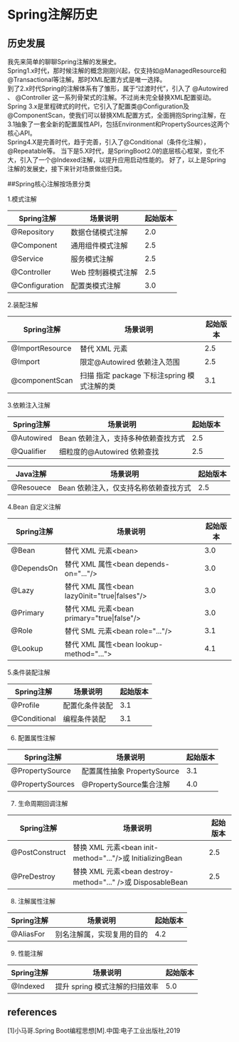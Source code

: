 # Spring注解历史

## 历史发展

我先来简单的聊聊Spring注解的发展史。  
Spring1.x时代，那时候注解的概念刚刚兴起，仅支持如@ManagedResource和@Transactional等注解。那时XML配置方式是唯一选择。  
到了2.x时代Spring的注解体系有了雏形，属于“过渡时代”，引入了 @Autowired 、 @Controller 这一系列骨架式的注解。不过尚未完全替换XML配置驱动。
Spring 3.x是里程碑式的时代，它引入了配置类@Configuration及@ComponentScan，使我们可以替换XML配置方式，全面拥抱Spring注解，在3.1抽象了一套全新的配置属性API，包括Environment和PropertySources这两个核心API。  
Spring4.X是完善时代，趋于完善，引入了@Conditional（条件化注解），@Repeatable等。
当下是5.X时代，是SpringBoot2.0的底层核心框架，变化不大，引入了一个@Indexed注解，以提升应用启动性能的。
好了，以上是Spring注解的发展史，接下来针对场景做些归类。

##Spring核心注解按场景分类

1.模式注解

| Spring注解 | 场景说明 | 起始版本 |
| ---- | ---- | ---- |
| @Repository | 数据仓储模式注解 | 2.0 |
| @Component | 通用组件模式注解 | 2.5 |
| @Service | 服务模式注解 | 2.5 |
| @Controller | Web 控制器模式注解 | 2.5 |
| @Configuration | 配置类模式注解 | 3.0 |


2.装配注解
    
| Spring注解 | 场景说明 | 起始版本 |
| ---- | ---- | ---- |
| @ImportResource | 替代 XML 元素<import> | 2.5 |
| @Import | 限定@Autowired 依赖注入范围 | 2.5 |
| @componentScan | 扫描 指定 package 下标注spring 模式注解的类 | 3.1 |


3.依赖注入注解

| Spring注解 | 场景说明 | 起始版本 |
| ---- | ---- | ---- |        
| @Autowired | Bean 依赖注入，支持多种依赖查找方式 | 2.5 |
| @Qualifier | 细粒度的@Autowired 依赖查找 | 2.5 |
 
| Java注解 | 场景说明 | 起始版本 |
| ---- | ---- | ---- |      
| @Resouece | Bean 依赖注入，仅支持名称依赖查找方式 | 2.5 |


4.Bean 自定义注解

| Spring注解 | 场景说明 | 起始版本 |
| ---- | ---- | ---- |  
| @Bean | 替代 XML 元素&lt;bean&gt; | 3.0 |
| @DependsOn | 替代 XML 属性&lt;bean depends-on="..."/&gt; | 3.0 |
| @Lazy | 替代 XML 属性&lt;bean lazy0init="true&#124;falses"/&gt; | 3.0 |
| @Primary | 替代 XML 元素&lt;bean primary="true&#124;false"/&gt; | 3.0 |
| @Role | 替代 SML 元素&lt;bean role="..."/&gt; | 3.1 |
| @Lookup | 替代 XML 属性&lt;bean lookup-method="..."&gt; | 4.1 |


5.条件装配注解 
       
| Spring注解 | 场景说明 | 起始版本 |
| ---- | ---- | ---- |  
| @Profile | 配置化条件装配 | 3.1 |
| @Conditional | 编程条件装配 | 3.1 |                    


6. 配置属性注解

| Spring注解 | 场景说明 | 起始版本 |
| ---- | ---- | ---- |  
| @PropertySource | 配置属性抽象 PropertySource | 3.1 |
| @PropertySources | @PropertySource集合注解 | 4.0 |


7. 生命周期回调注解

| Spring注解 | 场景说明 | 起始版本 |
| ---- | ---- | ---- |  
| @PostConstruct | 替换 XML 元素&lt;bean init-method="..."/&gt;或 InitializingBean | 2.5 |
| @PreDestroy | 替换 XML 元素&lt;bean destroy-method="..." /&gt;或 DisposableBean | 2.5 |


8. 注解属性注解

| Spring注解 | 场景说明 | 起始版本 |
| ---- | ---- | ---- | 
| @AliasFor | 别名注解属，实现复用的目的 | 4.2 | 

9. 性能注解

| Spring注解 | 场景说明 | 起始版本 |
| ---- | ---- | ---- | 
| @Indexed | 提升 spring 模式注解的扫描效率 | 5.0 |
    
## references

[1]小马哥.Spring Boot编程思想[M].中国:电子工业出版社,2019